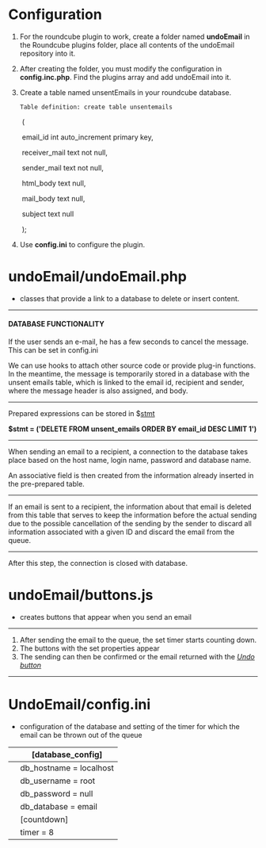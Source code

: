 # Configuration



1. For the roundcube plugin to work, create a folder named <b>undoEmail</b> in the Roundcube plugins folder, place all contents of the undoEmail repository into it.

2. After creating the folder, you must modify the configuration in **config.inc.php**. Find the plugins array and add undoEmail into it.

3. Create a table named unsentEmails in your roundcube database. 

   ```
   Table definition: create table unsentemails
   ```

   ​             (

   ​               email_id   int auto_increment primary key,

   ​               receiver_mail text not null,

   ​               sender_mail  text not null,

   ​               html_body   text null,

   ​               mail_body   text null,

   ​               subject   text null

   ​             );

4. Use **config.ini** to configure the plugin.





# undoEmail/undoEmail.php



* classes that provide a link to a database to delete or insert content.

----

#### DATABASE FUNCTIONALITY

If the user sends an e-mail, he has a few seconds to cancel the message. This can be set in config.ini

We can use hooks to attach other source code or provide plug-in functions. In the meantime, the message is temporarily stored in a database with the unsent emails table, which is linked to the email id, recipient and sender, where the message header is also assigned, and body.

----

Prepared expressions can be stored in $<u>stmt</u>

<b>$stmt = ('DELETE FROM unsent_emails ORDER BY email_id DESC LIMIT 1')</b>

----

When sending an email to a recipient, a connection to the database takes place based on the host name, login name, password and database name.

An associative field is then created from the information already inserted in the pre-prepared table.

----

If an email is sent to a recipient, the information about that email is deleted from this table that serves to keep the information before the actual sending due to the possible cancellation of the sending by the sender to discard all information associated with a given ID and discard the email from the queue. 

----

After this step, the connection is closed with database. 



# undoEmail/buttons.js

- creates buttons that appear when you send an email

----

1. After sending the email to the queue, the set timer starts counting down.
2. The buttons with the set properties appear
3. The sending can then be confirmed  or the email returned with the <i><u>Undo button</u></i>

----





# UndoEmail/config.ini

- configuration of the database and setting of the timer for which the email can be thrown out of the queue

 

|      | [database_config]       |
| ---- | ----------------------- |
|      | db_hostname = localhost |
|      | db_username = root      |
|      | db_password = null      |
|      | db_database = email     |
|      | [countdown]             |
|      | timer = 8               |